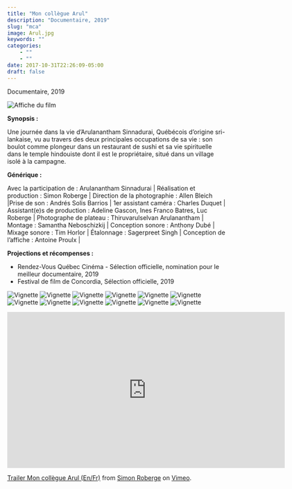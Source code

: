 ```yaml
---
title: "Mon collègue Arul"
description: "Documentaire, 2019"
slug: "mca"
image: Arul.jpg
keywords: ""
categories: 
    - ""
    - ""
date: 2017-10-31T22:26:09-05:00
draft: false
---
```

Documentaire, 2019

![Affiche du film](/img/MONCOLLEGUEARUL_Poster_24x36-RGB_REV-LOW.jpg)

**Synopsis :**

Une journée dans la vie d’Arulanantham Sinnadurai, Québécois d’origine sri-lankaise, vu au travers des deux principales occupations de sa vie : son boulot comme plongeur dans un restaurant de sushi et sa vie spirituelle dans le temple hindouiste dont il est le propriétaire, situé dans un village isolé à la campagne.

**Générique :**

Avec la participation de : Arulanantham Sinnadurai | Réalisation et production : Simon Roberge | Direction de la photographie : Allen Bleich |Prise de son : Andrés Solis Barrios | 1er assistant caméra : Charles Duquet | Assistant(e)s de production : Adeline Gascon, Ines Franco Batres, Luc Roberge | Photographe de plateau : Thiruvarulselvan Arulanantham | Montage : Samantha Neboschizkij | Conception sonore : Anthony Dubé | Mixage sonore : Tim Horlor | Étalonnage : Sagerpreet Singh | Conception de l’affiche : Antoine Proulx |

**Projections et récompenses :**

- Rendez-Vous Québec Cinéma - Sélection officielle, nomination pour le meilleur documentaire, 2019
- Festival de film de Concordia, Sélection officielle, 2019

![Vignette](/img/Arulvignettes/Arul+1.jpg)
![Vignette](/img/Arulvignettes/Arul+2.jpg)
![Vignette](/img/Arulvignettes/Arul+3.jpg)
![Vignette](/img/Arulvignettes/Arul+4.jpg)
![Vignette](/img/Arulvignettes/Arul+5.jpg)
![Vignette](/img/Arulvignettes/Arul+6.jpg)
![Vignette](/img/Arulvignettes/DSC02697-s.jpg)
![Vignette](/img/Arulvignettes/DSC02754.jpg)
![Vignette](/img/Arulvignettes/DSC02764.jpg)
![Vignette](/img/Arulvignettes/DSC02767.jpg)
![Vignette](/img/Arulvignettes/DSC02798.jpg)
![Vignette](/img/Arulvignettes/DSC02720+-+s.jpg)

<iframe src="https://player.vimeo.com/video/420027747" width="640" height="360" frameborder="0" allow="autoplay; fullscreen" allowfullscreen></iframe>
<p><a href="https://vimeo.com/420027747">Trailer Mon coll&egrave;gue Arul (En/Fr)</a> from <a href="https://vimeo.com/user84907166">Simon Roberge</a> on <a href="https://vimeo.com">Vimeo</a>.</p>
